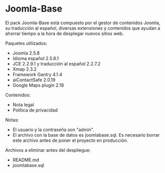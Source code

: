 Joomla-Base
===========

El pack Joomla-Base está compuesto por el gestor de contenidos Joomla, su traducción al español, diversas extensiones y contenidos que ayudan a ahorrar tiempo a la hora de desplegar nuevos sitios web.

Paquetes utilizados:
- Joomla 2.5.8
- Idioma español 2.5.8.1
- JCE 2.2.9.1 y traducción al español 2.2.7.2
- Xmap 2.3.2
- Framework Gantry 4.1.4
- aiContactSafe 2.0.19
- Google Maps plugin 2.18

Contenidos:
- Nota legal
- Política de privacidad

Notas:
- El usuario y la contraseña son "admin".
- El archivo con la base de datos es joomlabase.sql. Es necesario borrar este archivo antes de poner el proyecto en producción.

Archivos a eliminar antes del despliegue:
- README.md
- joomlabase.sql
